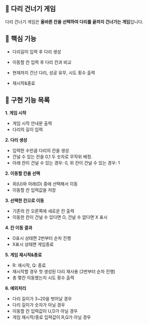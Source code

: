 ## 🌉 다리 건너기 게임

다리 건너기 게임은 **올바른 칸을 선택하여 다리를 끝까지 건너가는 게임**입니다.

## 🚀 핵심 기능

- 다리길이 입력 후 다리 생성

- 이동할 칸 입력 후 다리 칸과 비교

- 현재까지 건넌 다리, 성공 유무, 시도 횟수 출력

- 재시작&종료

## 📜 구현 기능 목록

**1. 게임 시작**

- 게임 시작 안내문 출력
- 다리의 길이 입력

**2. 다리 생성**

- 입력한 수만큼 다리의 칸을 생성
- 건널 수 있는 칸을 0,1 두 숫자로 무작위 배정.
- 아래 칸이 건널 수 있는 경우: 0, 위 칸이 건널 수 있는 경우: 1

**2. 이동할 칸을 선택**

- 위(U)와 아래(D) 중에 선택해서 이동
- 이동할 칸 입력값을 저장

**3. 선택한 칸으로 이동**

- 기존의 칸 오른쪽에 새로운 칸 출력
- 이동한 칸이 건널 수 있다면 O, 건널 수 없다면 X 표시

**4. 칸 이동 결과**

- O표시 상태면 2번부터 순차 진행
- X표시 상태면 게임종료

**5. 게임 재시작&종료**

- R: 재시작, Q: 종료
- 재시작할 경우 첫 생성된 다리 재사용 (2번부터 순차 진행)
- 총 몇칸 이동했는지 시도 횟수 출력

**6. 예외처리**

- 다리 길이가 3~20을 벗어날 경우
- 다리 길이가 숫자가 아닐 경우
- 이동할 칸 입력값이 U,D가 아닐 경우
- 게임 재시작/종료 입력값이 R,Q가 아닐 경우
